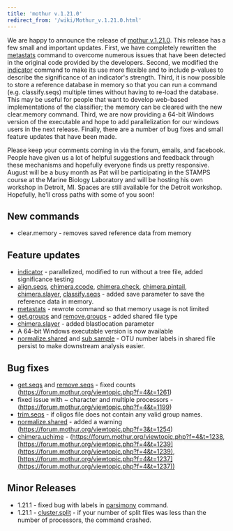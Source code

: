 ```yaml
---
title: 'mothur v.1.21.0'
redirect_from: '/wiki/Mothur_v.1.21.0.html'
---
```

We are happy to announce the release of [mothur
v.1.21.0](mothur_v.1.21.0). This release has a few small and
important updates. First, we have completely rewritten the
[metastats](metastats) command to overcome numerous issues
that have been detected in the original code provided by the developers.
Second, we modified the [indicator](indicator) command to
make its use more flexible and to include p-values to describe the
significance of an indicator's strength. Third, it is now possible to
store a reference database in memory so that you can run a command (e.g.
classify.seqs) multiple times without having to re-load the database.
This may be useful for people that want to develop web-based
implementations of the classifier; the memory can be cleared with the
new clear.memory command. Third, we are now
providing a 64-bit Windows version of the executable and hope to add
parallelization for our windows users in the next release. Finally,
there are a number of bug fixes and small feature updates that have been
made.

Please keep your comments coming in via the forum, emails, and facebook.
People have given us a lot of helpful suggestions and feedback through
these mechanisms and hopefully everyone finds us pretty responsive.
August will be a busy month as Pat will be participating in the STAMPS
course at the Marine Biology Laboratory and will be hosting his own
workshop in Detroit, MI. Spaces are still available for the Detroit
workshop. Hopefully, he'll cross paths with some of you soon!

## New commands

-   clear.memory - removes saved reference
    data from memory

## Feature updates

-   [indicator](indicator) - parallelized, modified to run
    without a tree file, added significance testing
-   [align.seqs](align.seqs),
    [chimera.ccode](chimera.ccode),
    [chimera.check](chimera.check),
    [chimera.pintail](chimera.pintail),
    [chimera.slayer](chimera.slayer),
    [classify.seqs](classify.seqs) - added save parameter to
    save the reference data in memory.
-   [metastats](metastats) - rewrote command so that memory
    usage is not limited
-   [get.groups](get.groups) and
    [remove.groups](remove.groups) - added shared file type
-   [chimera.slayer](chimera.slayer) - added blastlocation
    parameter
-   A 64-bit Windows executable version is now available
-   [normalize.shared](normalize.shared) and
    [sub.sample](sub.sample) - OTU number labels in shared
    file persist to make downstream analysis easier.

## Bug fixes

-   [get.seqs](get.seqs) and
    [remove.seqs](remove.seqs) - fixed counts
    (https://forum.mothur.org/viewtopic.php?f=4&t=1261)
-   fixed issue with \~ character and multiple processors -
    (https://forum.mothur.org/viewtopic.php?f=4&t=1199)
-   [trim.seqs](trim.seqs) - if oligos file does not contain
    any valid group names.
-   [normalize.shared](normalize.shared) - added a warning
    (https://forum.mothur.org/viewtopic.php?f=3&t=1254)
-   [chimera.uchime](chimera.uchime) -
    (https://forum.mothur.org/viewtopic.php?f=4&t=1238,
    [https://forum.mothur.org/viewtopic.php?f=4&t=1239](https://forum.mothur.org/viewtopic.php?f=4&t=1239),
    [https://forum.mothur.org/viewtopic.php?f=4&t=1237](https://forum.mothur.org/viewtopic.php?f=4&t=1237))

## Minor Releases

-   1.21.1 - fixed bug with labels in [parsimony](parsimony)
    command.
-   1.21.1 - [cluster.split](cluster.split) - if your number
    of split files was less than the number of processors, the command
    crashed.
